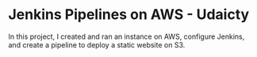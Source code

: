 # Jenkins Pipelines on AWS - Udaicty

In this project, I created and ran an instance on AWS, configure Jenkins, and create a pipeline to deploy a static website on S3.

